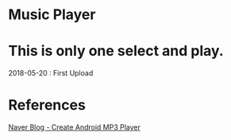 Music Player
============

# This is only one select and play.

2018-05-20 : First Upload

# References

[Naver Blog - Create Android MP3 Player](http://tkddlf4209.blog.me/220746210643)
